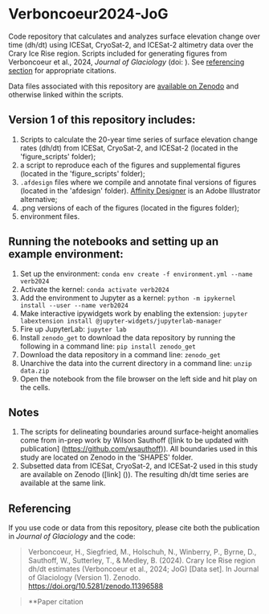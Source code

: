# Verboncoeur2024-JoG
Code repository that calculates and analyzes surface elevation change over time (dh/dt) using ICESat, CryoSat-2, and ICESat-2 altimetry data over the Crary Ice Rise region. Scripts included for generating figures from Verboncoeur et al., 2024, _Journal of Glaciology_ (doi: []()). See [referencing section](#referencing) for appropriate citations.

Data files associated with this repository are [available on Zenodo](https://doi.org/10.5281/zenodo.11396588) and otherwise linked within the scripts.

## Version 1 of this repository includes:
1. Scripts to calculate the 20-year time series of surface elevation change rates (dh/dt) from ICESat, CryoSat-2, and ICESat-2 (located in the 'figure_scripts' folder);
2. a script to reproduce each of the figures and supplemental figures (located in the 'figure_scripts' folder);
3. `.afdesign` files where we compile and annotate final versions of figures (located in the 'afdesign' folder). [Affinity Designer](https://affinity.serif.com/en-us/designer/) is an Adobe Illustrator alternative;
4. .png versions of each of the figures (located in the figures folder);
5. environment files.

## Running the notebooks and setting up an example environment: 

1. Set up the environment: `conda env create -f environment.yml --name verb2024`
2. Activate the kernel: `conda activate verb2024`
3. Add the environment to Jupyter as a kernel: `python -m ipykernel install --user --name verb2024`
4. Make interactive ipywidgets work by enabling the extension: `jupyter labextension install @jupyter-widgets/jupyterlab-manager`
5. Fire up JupyterLab: `jupyter lab`
6. Install `zenodo_get` to download the data repository by running the following in a command line: `pip install zenodo_get`
7. Download the data repository in a command line: `zenodo_get ` 
8. Unarchive the data into the current directory in a command line: `unzip data.zip`
9. Open the notebook from the file browser on the left side and hit play on the cells.

## Notes

1. The scripts for delineating boundaries around surface-height anomalies come from in-prep work by Wilson Sauthoff ([link to be updated with publication] (https://github.com/wsauthoff)). All boundaries used in this study are located on Zenodo in the 'SHAPES' folder. 
2. Subsetted data from ICESat, CryoSat-2, and ICESat-2 used in this study are available on Zenodo ([link] ()). The resulting dh/dt time series are available at the same link.

## Referencing

If you use code or data from this repository, please cite both the publication in _Journal of Glaciology_ and the code:

>Verboncoeur, H., Siegfried, M., Holschuh, N., Winberry, P., Byrne, D., Sauthoff, W., Sutterley, T., & Medley, B. (2024). Crary Ice Rise region dh/dt estimates (Verboncoeur et al., 2024; JoG) [Data set]. In Journal of Glaciology (Version 1). Zenodo. https://doi.org/10.5281/zenodo.11396588

>**Paper citation
